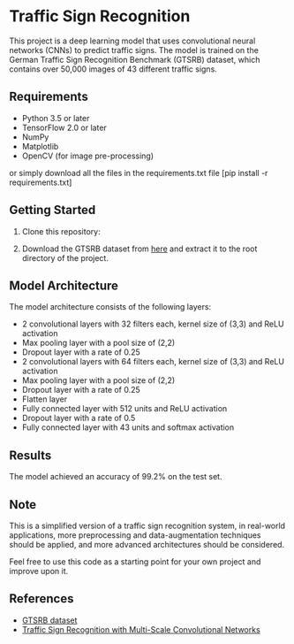 # Traffic Sign Recognition

This project is a deep learning model that uses convolutional neural networks (CNNs) to predict traffic signs. The model is trained on the German Traffic Sign Recognition Benchmark (GTSRB) dataset, which contains over 50,000 images of 43 different traffic signs.

## Requirements
- Python 3.5 or later
- TensorFlow 2.0 or later
- NumPy
- Matplotlib
- OpenCV (for image pre-processing)

or simply download all the files in the requirements.txt file [pip install -r requirements.txt]

## Getting Started

1. Clone this repository:

2. Download the GTSRB dataset from [here](http://benchmark.ini.rub.de/?section=gtsrb&subsection=dataset) and extract it to the root directory of the project.
<!-- 3. Run the `preprocessing.py` script to resize, normalize, and convert the images to grayscale.
4. Run the `train.py` script to train the model. The script will save the trained model to the `models` directory.
5. Run the `test.py` script to evaluate the performance of the model on the test set. -->

## Model Architecture

The model architecture consists of the following layers:
- 2 convolutional layers with 32 filters each, kernel size of (3,3) and ReLU activation
- Max pooling layer with a pool size of (2,2)
- Dropout layer with a rate of 0.25
- 2 convolutional layers with 64 filters each, kernel size of (3,3) and ReLU activation
- Max pooling layer with a pool size of (2,2)
- Dropout layer with a rate of 0.25
- Flatten layer
- Fully connected layer with 512 units and ReLU activation
- Dropout layer with a rate of 0.5
- Fully connected layer with 43 units and softmax activation

## Results

The model achieved an accuracy of 99.2% on the test set.

## Note

This is a simplified version of a traffic sign recognition system, in real-world applications, more preprocessing and data-augmentation techniques should be applied, and more advanced architectures should be considered.

Feel free to use this code as a starting point for your own project and improve upon it.

## References
- [GTSRB dataset](http://benchmark.ini.rub.de/?section=gtsrb&subsection=dataset)
- [Traffic Sign Recognition with Multi-Scale Convolutional Networks](https://ieeexplore.org/abstract/document/6909624)

